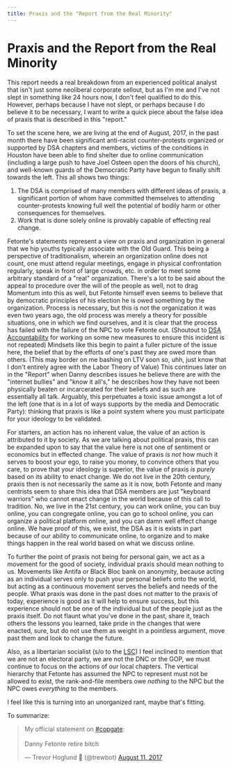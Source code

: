 ```yaml
---
title: Praxis and the "Report from the Real Minority"
---
```


# Praxis and the Report from the Real Minority

This report needs a real breakdown from an experienced political analyst that isn't just some neoliberal corporate sellout, but as I'm me and I've not slept in something like 24 hours now, I don't feel qualified to do this.
However, perhaps because I have not slept, or perhaps because I do believe it to be necessary, I want to write a quick piece about the false idea of praxis that is described in this "report."

To set the scene here, we are living at the end of August, 2017, in the past month there have been significant anti-racist counter-protests organized or supported by DSA chapters and members, victims of the conditions in Houston have been able to find shelter due to online communication (including a large push to have Joel Osteen open the doors of his church), and well-known guards of the Democratic Party have begun to finally shift towards the left.
This all shows two things:
1. The DSA is comprised of many members with different ideas of praxis, a significant portion of whom have committed themselves to attending counter-protests knowing full well the potential of bodily harm or other consequences for themselves.
2. Work that is done solely online is provably capable of effecting real change.

Fetonte's statements represent a view on praxis and organization in general that we hip youths typically associate with the Old Guard.
This being a perspective of traditionalism, wherein an organization online does not count, one must attend regular meetings, engage in physical confrontation regularly, speak in front of large crowds, etc. in order to meet some arbitrary standard of a "real" organization.
There's a lot to be said about the appeal to procedure over the will of the people as well, not to drag Momentum into this as well, but Fetonte himself even seems to believe that by democratic principles of his election he is owed something by the organization.
Process is necessary, but this is not the organization it was even two years ago, the old process was merely a theory for possible situations, one in which we find ourselves, and it is clear that the process has failed with the failure of the NPC to vote Fetonte out.
(Shoutout to [DSA Accountability](https://twitter.com/DSAAccntability) for working on some new measures to ensure this incident is not repeated)
Mindsets like this begin to paint a fuller picture of the issue here, the belief that by the efforts of one's past they are owed more than others.
(This may border on me bashing on LTV soon so, uhh, just know that I don't entirely agree with the Labor Theory of Value)
This continues later on in the "Report" when Danny describes issues he believe there are with the "internet bullies" and "know it all's," he describes how they have not been physically beaten or incarcerated for their beliefs and as such are essentially all talk.
Arguably, this perpetuates a toxic issue amongst a lot of the left (one that is in a lot of ways supports by the media and Democratic Party): thinking that praxis is like a point system where you must participate for your ideology to be validated.

For starters, an action has no inherent value, the value of an action is attributed to it by society.
As we are talking about political praxis, this can be expanded upon to say that the value here is not one of sentiment or economics but in effected change.
The value of praxis _is not_ how much it serves to boost your ego, to raise you money, to convince others that you care, to prove that your ideology is superior, the value of praxis _is purely_ based on its ability to enact change.
We do not live in the 20th century, praxis then is not necessarily the same as it is now, both Fetonte and many centrists seem to share this idea that DSA members are just "keyboard warriors" who cannot enact change in the world because of this call to tradition.
No, we live in the 21st century, you can work online, you can buy online, you can congregate online, you can go to school online, you can organize a political platform online, and you can damn well effect change online.
We have proof of this, we exist, the DSA as it is exists in part because of our ability to communicate online, to organize and to make things happen in the real world based on what we discuss online.

To further the point of praxis not being for personal gain, we act as a movement for the good of society, individual praxis should mean nothing to us.
Movements like Antifa or Black Bloc bank on anonymity, because acting as an individual serves only to push your personal beliefs onto the world, but acting as a continuous movement serves the beliefs and needs of the people.
What praxis was done in the past does not matter to the praxis of today, experience is good as it will help to ensure success, but this experience should not be one of the individual but of the people just as the praxis itself.
Do not flaunt what you've done in the past, share it, teach others the lessons you learned, take pride in the changes that were enacted, sure, but do not use them as weight in a pointless argument, move past them and look to change the future.

Also, as a libertarian socialist (s/o to the [LSC](http://www.dsa-lsc.org/)) I feel inclined to mention that we are not an electoral party, we are not the DNC or the GOP, we must continue to focus on the actions of our local chapters.
The vertical hierarchy that Fetonte has assumed the NPC to represent must not be allowed to exist, the rank-and-file members owe _nothing_ to the NPC but the NPC owes _everything_ to the members.

I feel like this is turning into an unorganized rant, maybe that's fitting.

To summarize:

<blockquote class="twitter-tweet" data-partner="tweetdeck"><p lang="en" dir="ltr">My official statement on <a href="https://twitter.com/hashtag/copgate?src=hash">#copgate</a>:<br><br>Danny Fetonte retire bitch</p>&mdash; Trevor Hoglund 🏴 (@trewbot) <a href="https://twitter.com/trewbot/status/896134166105866240">August 11, 2017</a></blockquote>
<script async src="//platform.twitter.com/widgets.js" charset="utf-8"></script>

